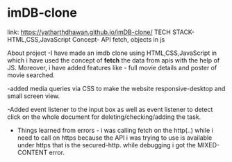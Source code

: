 # imDB-clone

link:  https://yatharthdhawan.github.io/imDB-clone/
TECH STACK- HTML,CSS,JavaScript
Concept- API fetch, objects in js

About project 
-I have made an imdb clone using HTML,CSS,JavaScript in which i have used the concept of **fetch** the data from apis with the help of JS. Moreover, i have added features like - full movie details and poster of movie searched.

-added media queries via CSS to make the website responsive-desktop and small screen view.

-Added event listener to the input box as well as event listener to detect click on the whole document for deleting/checking/adding the task.

- Things learned from errors - i was calling fetch on the http(..) while i need to call on https because the API i was trying to use is available under https that is the secured-http. while debugging i got the MIXED-CONTENT error.
